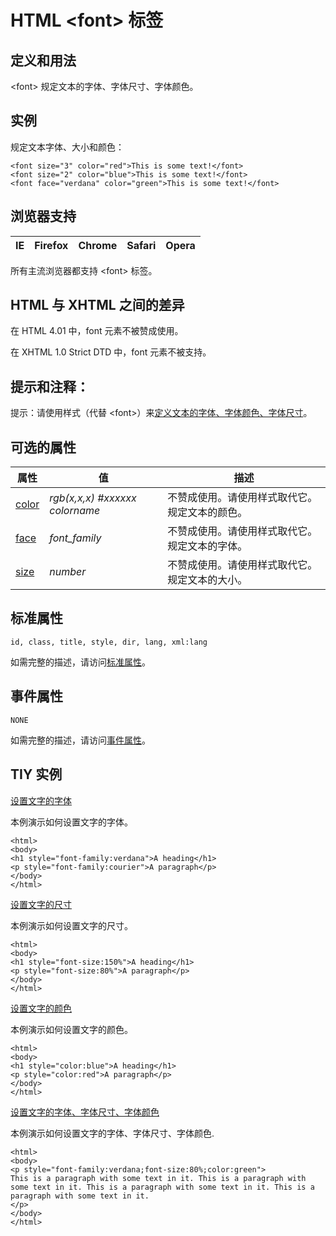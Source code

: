 # HTML &lt;font&gt; 标签

## 定义和用法

&lt;font&gt; 规定文本的字体、字体尺寸、字体颜色。

## 实例

规定文本字体、大小和颜色：

```
<font size="3" color="red">This is some text!</font>
<font size="2" color="blue">This is some text!</font>
<font face="verdana" color="green">This is some text!</font>

```



## 浏览器支持

| IE | Firefox | Chrome | Safari | Opera |
| --- | --- | --- | --- | --- |

所有主流浏览器都支持 &lt;font&gt; 标签。

## HTML 与 XHTML 之间的差异

在 HTML 4.01 中，font 元素不被赞成使用。

在 XHTML 1.0 Strict DTD 中，font 元素不被支持。

## 提示和注释：

提示：请使用样式（代替 &lt;font&gt;）来[定义文本的字体、字体颜色、字体尺寸](/css/css_text.asp "CSS 文本")。

## 可选的属性

| 属性 | 值 | 描述 |
| --- | --- | --- |
| [color](/tags/att_font_color.asp "HTML &lt;font&gt; 标签的 color 属性") |    _rgb(x,x,x)_   _#xxxxxx_   _colorname_ | 不赞成使用。请使用样式取代它。规定文本的颜色。 |
| [face](/tags/att_font_face.asp "HTML &lt;font&gt; 标签的 face 属性") | *font_family* | 不赞成使用。请使用样式取代它。规定文本的字体。 |
| [size](/tags/att_font_size.asp "HTML &lt;font&gt; 标签的 size 属性") | _number_ | 不赞成使用。请使用样式取代它。规定文本的大小。 |

## 标准属性

```
id, class, title, style, dir, lang, xml:lang
```

如需完整的描述，请访问[标准属性](/tags/html_ref_standardattributes.asp)。

## 事件属性

```
NONE
```

如需完整的描述，请访问[事件属性](/tags/html_ref_eventattributes.asp)。

## TIY 实例

[设置文字的字体](/tiy/t.asp?f=html_font-family "Set the font of text")

本例演示如何设置文字的字体。

```
<html>
<body>
<h1 style="font-family:verdana">A heading</h1>
<p style="font-family:courier">A paragraph</p>
</body>
</html>

```

[设置文字的尺寸](/tiy/t.asp?f=html_font-size "Set the font size of text")

本例演示如何设置文字的尺寸。

```
<html>
<body>
<h1 style="font-size:150%">A heading</h1>
<p style="font-size:80%">A paragraph</p>
</body>
</html>

```

[设置文字的颜色](/tiy/t.asp?f=html_color "Set the font color of text")

本例演示如何设置文字的颜色。

```
<html>
<body>
<h1 style="color:blue">A heading</h1>
<p style="color:red">A paragraph</p>
</body>
</html>

```

[设置文字的字体、字体尺寸、字体颜色](/tiy/t.asp?f=html_fontall "Set the font, font size, and font color of text")

本例演示如何设置文字的字体、字体尺寸、字体颜色.

```
<html>
<body>
<p style="font-family:verdana;font-size:80%;color:green">
This is a paragraph with some text in it. This is a paragraph with some text in it. This is a paragraph with some text in it. This is a paragraph with some text in it.
</p>
</body>
</html>

```
